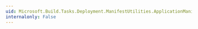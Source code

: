 ```yaml
---
uid: Microsoft.Build.Tasks.Deployment.ManifestUtilities.ApplicationManifest.XmlOSBuild
internalonly: False
---
```

